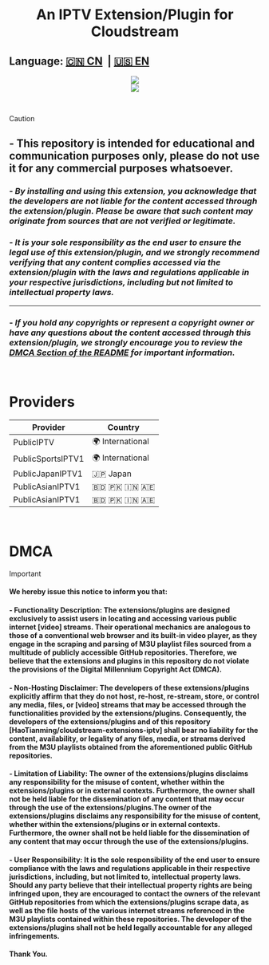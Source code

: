 <div align="center"><h1>An IPTV Extension/Plugin for Cloudstream </h1></div>

## Language: [🇨🇳 CN](https://github.com/HaoTianming/cloudstream-extensions-iptv/blob/master/README_CN.md) &nbsp;| [🇺🇸 EN](https://github.com/HaoTianming/cloudstream-extensions-iptv/blob/master/README.md)

<p align="center">
  <a href="https://github.com/HaoTianming/cloudstream-extensions-iptv/raw/refs/heads/master/LICENSE"><img src="https://www.gnu.org/graphics/gplv3-127x51.png" /></a><br/>
  <a href="https://skillicons.dev">
    <img src="https://skillicons.dev/icons?i=kotlin,androidstudio,gradle,github,githubactions&theme=light&perline=5" />
  </a>
</p>

<br/>

> [!CAUTION]
> ## - This repository is intended for educational and communication purposes only, please do not use it for any commercial purposes whatsoever.
> ### - ***By installing and using this extension, you acknowledge that the developers are not liable for the content accessed through the extension/plugin. Please be aware that such content may originate from sources that are not verified or legitimate.***
> ### - ***It is your sole responsibility as the end user to ensure the legal use of this extension/plugin, and we strongly recommend verifying that any content complies accessed via the extension/plugin with the laws and regulations applicable in your respective jurisdictions, including but not limited to intellectual property laws.*** 
> ---
> ### - ***If you hold any copyrights or represent a copyright owner or have any questions about the content accessed through this extension/plugin, we strongly encourage you to review the [DMCA Section of the README](https://github.com/HaoTianming/cloudstream-extensions-iptv#dmca) for important information.***

<br/>

<h1>Providers</h1>
<table><thead>
  <tr>
    <th>Provider</th>
    <th>Country</th>
  </tr></thead>
<tbody>
  <tr>
    <td>PublicIPTV</td>
    <td>🌍 International</td>
  </tr>
  <tr>
    <td>PublicSportsIPTV1</td>
    <td>🌍 International</td>
  </tr>
  <tr>
    <td>PublicJapanIPTV1</td>
    <td>🇯🇵 Japan</td>
  </tr>
  <tr>
    <td>PublicAsianIPTV1</td>
    <td>🇧🇩 🇵🇰 🇮🇳 🇦🇪</td>
  </tr>
  <tr>
    <td>PublicAsianIPTV1</td>
    <td>🇧🇩 🇵🇰 🇮🇳 🇦🇪</td>
  </tr>
</tbody>
</table>
<br/>

<h1>DMCA</h1>

> [!IMPORTANT]  
> #### We hereby issue this notice to inform you that:
> #### - Functionality Description: The extensions/plugins are designed exclusively to assist users in locating and accessing various public internet [video] streams. Their operational mechanics are analogous to those of a conventional web browser and its built-in video player, as they engage in the scraping and parsing of M3U playlist files sourced from a multitude of publicly accessible GitHub repositories. Therefore, we believe that the extensions and plugins in this repository do not violate the provisions of the Digital Millennium Copyright Act (DMCA).
> #### - Non-Hosting Disclaimer: The developers of these extensions/plugins explicitly affirm that they do not host, re-host, re-stream, store, or control any media, files, or [video] streams that may be accessed through the functionalities provided by the extensions/plugins. Consequently, the developers of the extensions/plugins and of this repository [HaoTianming/cloudstream-extensions-iptv] shall bear no liability for the content, availability, or legality of any files, media, or streams derived from the M3U playlists obtained from the aforementioned public GitHub repositories.
> #### - Limitation of Liability: The owner of the extensions/plugins disclaims any responsibility for the misuse of content, whether within the extensions/plugins or in external contexts. Furthermore, the owner shall not be held liable for the dissemination of any content that may occur through the use of the extensions/plugins.The owner of the extensions/plugins disclaims any responsibility for the misuse of content, whether within the extensions/plugins or in external contexts. Furthermore, the owner shall not be held liable for the dissemination of any content that may occur through the use of the extensions/plugins.
> #### - User Responsibility: It is the sole responsibility of the end user to ensure compliance with the laws and regulations applicable in their respective jurisdictions, including, but not limited to, intellectual property laws. Should any party believe that their intellectual property rights are being infringed upon, they are encouraged to contact the owners of the relevant GitHub repositories from which the extensions/plugins scrape data, as well as the file hosts of the various internet streams referenced in the M3U playlists contained within these repositories. The developer of the extensions/plugins shall not be held legally accountable for any alleged infringements.
> #### Thank You.
